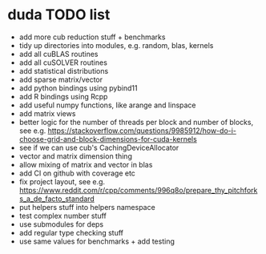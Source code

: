 # duda TODO list

- add more cub reduction stuff + benchmarks
- tidy up directories into modules, e.g. random, blas, kernels
- add all cuBLAS routines
- add all cuSOLVER routines
- add statistical distributions
- add sparse matrix/vector
- add python bindings using pybind11
- add R bindings using Rcpp
- add useful numpy functions, like arange and linspace
- add matrix views
- better logic for the number of threads per block and number of blocks, see
  e.g. https://stackoverflow.com/questions/9985912/how-do-i-choose-grid-and-block-dimensions-for-cuda-kernels
- see if we can use cub's CachingDeviceAllocator
- vector and matrix dimension thing
- allow mixing of matrix and vector in blas
- add CI on github with coverage etc
- fix project layout, see
  e.g. https://www.reddit.com/r/cpp/comments/996q8o/prepare_thy_pitchforks_a_de_facto_standard
- put helpers stuff into helpers namespace
- test complex number stuff
- use submodules for deps
- add regular type checking stuff
- use same values for benchmarks + add testing
